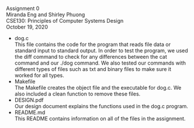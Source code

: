 Assignment 0    
Miranda Eng and Shirley Phuong     
CSE130: Principles of Computer Systems Design     
October 19, 2020     

- dog.c   
	This file contains the code for the program that reads file data or standard input to standard output. In order to test the program, we used the diff command to check for any differences between the cat command and our ./dog command. We also tested our commands with different types of files such as txt and binary files to make sure it worked for all types.       
- Makefile    
	The Makefile creates the object file and the executable for dog.c. We also included a clean function to remove these files.    
- DESIGN.pdf    
	Our design document explains the functions used in the dog.c program.   
- README.md    
	This README contains information on all of the files in the assignment.    

